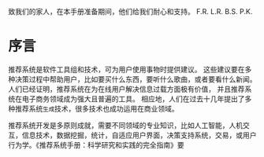 
致我们的家人，在本手册准备期间，他们给我们耐心和支持。
F.R.
L.R.
B.S.
P.K.

# 序言

推荐系统是软件工具组和技术，可为用户使用事物时提供建议。
这些建议要在多种决策过程中帮助用户，比如要买什么东西，要听什么歌曲，或者要看什么新闻。
人们已经证明，推荐系统在为在线用户解决信息过载方面极有价值，
并且推荐系统在电子商务领域成为强大且普遍的工具。
相应地，人们在过去十几年提出了多种推荐系统`生成`技术，很多技术也成功运用在商业领域。

推荐系统开发是多原则成就，需要不同领域的专业知识，比如人工智能，人机交互，信息技术，数据挖掘，统计，自适应用户界面，决策支持系统，交易，或用户行为学。《推荐系统手册：科学研究和实践的完全指南》要